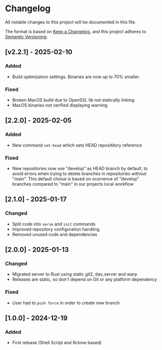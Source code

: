 # Changelog

All notable changes to this project will be documented in this file.

The format is based on [Keep a Changelog](https://keepachangelog.com/en/1.0.0/),
and this project adheres to [Semantic Versioning](https://semver.org/spec/v2.0.0.html).

## [v2.2.1] - 2025-02-10

### Added

- Build optimization settings. Binaries are now up to 70% smaller.

### Fixed

- Broken MacOS build due to OpenSSL lib not statically linking
- MacOS binaries not verified displaying warning

## [2.2.0] - 2025-02-05

### Added

- New command `set-head` which sets HEAD reposititory reference

### Fixed

- New repositories now use "develop" as HEAD branch by default, to avoid errors
  when trying to delete branches in repositories without "main". This default
  choise is based on ocurrence of "develop" branches compared to "main" in our
  projects local workflow

## [2.1.0] - 2025-01-17

### Changed

- Split code into `serve` and `init` commands
- Improved repository configuration handling
- Removed unused code and dependencies

## [2.0.0] - 2025-01-13

### Changed

- Migrated server to Rust using static git2, dav_server and warp
- Releases are static, so don't depend on Git or any platform dependency

### Fixed

- User had to `push force` in order to create new branch

## [1.0.0] - 2024-12-19

### Added

- First release (Shell Script and Rclone based)

